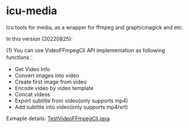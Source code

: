 # icu-media
Icu tools for media, as a wrapper for ffmpeg and graphicmagick and etc.

In this version (20220825):

(1) You can use VideoFFmpegCli API implementation as following functions：

+ Get Video Info
+ Convert images into video
+ Create first image from video
+ Encode video by video template
+ Concat videos
+ Export subtitle from video(only supports mp4)
+ Add subtitle into video(only supports mp4/srt)


Exmaple details: [TestVideoFFmpegCli.java](https://github.com/FennZheng/icu-media/blob/master/icu-media-video/src/test/java/test/fenn/icu/media/video/TestVideoFFmpegCli.java)